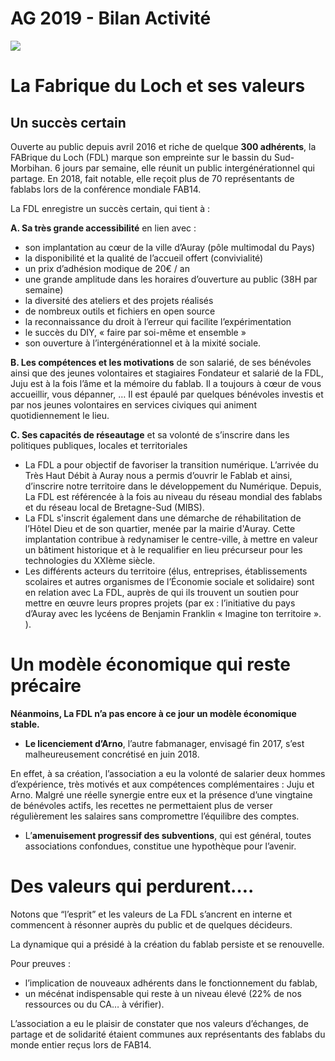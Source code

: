 # AG 2019 - Bilan Activité

![](https://paper-attachments.dropbox.com/s_0F98DA9D206887A3940958C35E5048DDED87E5C58806A2B4698FBE7B2B743D73_1554994360962_image.png)

# La Fabrique du Loch et ses valeurs
## Un succès certain

Ouverte au public depuis avril 2016 et riche de quelque **300 adhérents**, la FABrique du Loch (FDL) marque son empreinte sur le bassin du Sud-Morbihan. 6 jours par semaine, elle réunit un public intergénérationnel qui partage. En 2018, fait notable, elle reçoit plus de 70 représentants de fablabs lors de la conférence mondiale FAB14.

La FDL enregistre un succès certain, qui tient à :

**A. Sa très grande accessibilité** en lien avec :
- son implantation au cœur de la ville d’Auray (pôle multimodal du Pays)
- la disponibilité et la qualité de l’accueil offert (convivialité)
- un prix d’adhésion modique de 20€ / an
- une grande amplitude dans les horaires d’ouverture au public (38H par semaine)
- la diversité des ateliers et des projets réalisés
- de nombreux outils et fichiers en open source
- la reconnaissance du droit à l’erreur qui facilite l’expérimentation
- le succès du DIY, « faire par soi-même et ensemble »
- son ouverture à l’intergénérationnel et à la mixité sociale.

**B. Les compétences et les motivations** de son salarié, de ses bénévoles ainsi que des jeunes volontaires et stagiaires
Fondateur et salarié de la FDL, Juju est à la fois l’âme et la mémoire du fablab. Il a toujours à cœur de vous accueillir, vous dépanner, … Il est épaulé par quelques bénévoles investis et par nos jeunes volontaires en services civiques qui animent quotidiennement le lieu.

**C. Ses capacités de réseautage** et sa volonté de s’inscrire dans les politiques publiques, locales et territoriales
- La FDL a pour objectif de favoriser la transition numérique. L’arrivée du Très Haut Débit à Auray nous a permis d’ouvrir le Fablab et ainsi, d’inscrire notre territoire dans le développement du Numérique. Depuis, La FDL est référencée à la fois au niveau du réseau mondial des fablabs et du réseau local de Bretagne-Sud (MIBS).
- La FDL s'inscrit également dans une démarche de réhabilitation de l’Hôtel Dieu et de son quartier, menée par la mairie d'Auray. Cette implantation contribue à redynamiser le centre-ville, à mettre en valeur un bâtiment historique et à le requalifier en lieu précurseur pour les technologies du XXIème siècle.
- Les différents acteurs du territoire (élus, entreprises, établissements scolaires et autres organismes de l’Économie sociale et solidaire) sont en relation avec La FDL, auprès de qui ils trouvent un soutien pour mettre en œuvre leurs propres projets (par ex : l’initiative du pays d’Auray avec les lycéens de Benjamin Franklin « Imagine ton territoire ». ).

# Un modèle économique qui reste précaire

**Néanmoins, La FDL n’a pas encore à ce jour un modèle économique stable.**


- **Le licenciement d’Arno**, l’autre fabmanager, envisagé fin 2017, s’est malheureusement concrétisé en juin 2018.

En effet, à sa création, l’association a eu la volonté de salarier deux hommes d’expérience, très motivés et aux compétences complémentaires : Juju et Arno. Malgré une réelle synergie entre eux et la présence d’une vingtaine de bénévoles actifs, les recettes ne permettaient plus de verser régulièrement les salaires sans compromettre l’équilibre des comptes.

- L’**amenuisement progressif des subventions**, qui est général, toutes associations confondues, constitue une hypothèque pour l’avenir.


# Des valeurs qui perdurent….

Notons que “l’esprit” et les valeurs de La FDL s’ancrent en interne et commencent à résonner auprès du public et de quelques décideurs.

La dynamique qui a présidé à la création du fablab persiste et se renouvelle.

Pour preuves :

- l’implication de nouveaux adhérents dans le fonctionnement du fablab,
- un mécénat indispensable qui reste à un niveau élevé (22% de nos ressources ou du CA… à vérifier).

L’association a eu le plaisir de constater que nos valeurs d’échanges, de partage et de solidarité étaient communes aux représentants des fablabs du monde entier reçus lors de FAB14.
